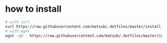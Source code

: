how to install
========

```sh
# with curl
curl https://raw.githubusercontent.com/matsub/.dotfiles/master/install.sh | sh
# with wget
wget -qO - https://raw.githubusercontent.com/matsub/.dotfiles/master/install.sh | sh
```
